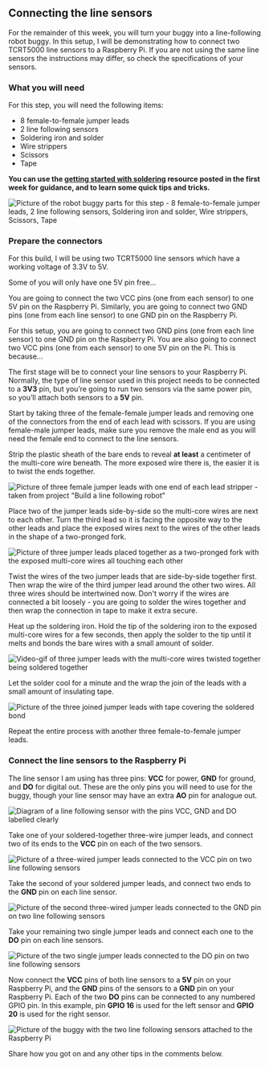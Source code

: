 [comment]: # (
Is this step open? Y/N
If so, short description of this step:
Related links:
Related files:
)

## Connecting the line sensors

For the remainder of this week, you will turn your buggy into a line-following robot buggy. In this setup, I will be demonstrating how to connect two TCRT5000 line sensors to a Raspberry Pi. If you are not using the same line sensors the instructions may differ, so check the specifications of your sensors.

### What you will need

For this step, you will need the following items:

+ 8 female-to-female jumper leads
+ 2 line following sensors
+ Soldering iron and solder
+ Wire strippers
+ Scissors
+ Tape

**You can use the [getting started with soldering](https://projects.raspberrypi.org/en/projects/getting-started-with-soldering) resource posted in the first week for guidance, and to learn some quick tips and tricks.**

![Picture of the robot buggy parts for this step - 8 female-to-female jumper leads, 2 line following sensors, Soldering iron and solder, Wire strippers, Scissors, Tape](images/3_5-parts-for-line-sensors)

### Prepare the connectors 

For this build, I will be using two TCRT5000 line sensors which have a working voltage of 3.3V to 5V.

Some of you will only have one 5V pin free...

You are going to connect the two VCC pins (one from each sensor) to one 5V pin on the Raspberry Pi. Similarly, you are going to connect two GND pins (one from each line sensor) to one GND pin on the Raspberry Pi.


For this setup, you are going to connect two GND pins (one from each line sensor) to one GND pin on the Raspberry Pi. You are also going to connect two VCC pins (one from each sensor) to one 5V pin on the Pi. This is because...

<!-- 
Explain that we are going to connect the two GND pins of the sensor to one GND pin on the Pi - just like some of you did with the battery pack and Pi wires that connected to one GND terminal on the motor controller board.
You will also connect both of the VCC pins to one 5V pin on the Pi which will power both sensors because... 
-->

The first stage will be to connect your line sensors to your Raspberry Pi. Normally, the type of line sensor used in this project needs to be connected to a **3V3** pin, but you’re going to run two sensors via the same power pin, so you’ll attach both sensors to a **5V** pin.

Start by taking three of the female-female jumper leads and removing one of the connectors from the end of each lead with scissors. If you are using female-male jumper leads, make sure you remove the male end as you will need the female end to connect to the line sensors.

Strip the plastic sheath of the bare ends to reveal **at least** a centimeter of the multi-core wire beneath. The more exposed wire there is, the easier it is to twist the ends together.

![Picture of three female jumper leads with one end of each lead stripper - taken from project "Build a line following robot"](https://projects-static.raspberrypi.org/projects/rpi-python-line-following/5231de01afcfc787873b5b674045505e9dad8f1c/en/images/stripped.jpg)

Place two of the jumper leads side-by-side so the multi-core wires are next to each other. Turn the third lead so it is facing the opposite way to the other leads and place the exposed wires next to the wires of the other leads in the shape of a two-pronged fork. 

![Picture of three jumper leads placed together as a two-pronged fork with the exposed multi-core wires all touching each other](images/3_5-jumper-leads-2-pronged-fork)

Twist the wires of the two jumper leads that are side-by-side together first. Then wrap the wire of the third jumper lead around the other two wires. All three wires should be intertwined now. Don't worry if the wires are connected a bit loosely - you are going to solder the wires together and then wrap the connection in tape to make it extra secure. 

Heat up the soldering iron. Hold the tip of the soldering iron to the exposed multi-core wires for a few seconds, then apply the solder to the tip until it melts and bonds the bare wires with a small amount of solder. 

![Video-gif of three jumper leads with the multi-core wires twisted together being soldered together](https://projects-static.raspberrypi.org/projects/rpi-python-line-following/5231de01afcfc787873b5b674045505e9dad8f1c/en/images/solder.gif)

Let the solder cool for a minute and the wrap the join of the leads with a small amount of insulating tape.

![Picture of the three joined jumper leads with tape covering the soldered bond](https://projects-static.raspberrypi.org/projects/rpi-python-line-following/5231de01afcfc787873b5b674045505e9dad8f1c/en/images/soldered.jpg)

Repeat the entire process with another three female-to-female jumper leads.

### Connect the line sensors to the Raspberry Pi

The line sensor I am using has three pins: **VCC** for power, **GND** for ground, and **DO** for digital out. These are the only pins you will need to use for the buggy, though your line sensor may have an extra **AO** pin for analogue out.

![Diagram of a line following sensor with the pins VCC, GND and DO labelled clearly](images/)

Take one of your soldered-together three-wire jumper leads, and connect two of its ends to the **VCC** pin on each of the two sensors.

![Picture of a three-wired jumper leads connected to the VCC pin on two line following sensors](https://projects-static.raspberrypi.org/projects/rpi-python-line-following/5231de01afcfc787873b5b674045505e9dad8f1c/en/images/power.jpg)

Take the second of your soldered jumper leads, and connect two ends to the **GND** pin on each line sensor.

![Picture of the second three-wired jumper leads connected to the GND pin on two line following sensors](https://projects-static.raspberrypi.org/projects/rpi-python-line-following/5231de01afcfc787873b5b674045505e9dad8f1c/en/images/ground.jpg)

Take your remaining two single jumper leads and connect each one to the **DO** pin on each line sensors.

![Picture of the two single jumper leads connected to the DO pin on two line following sensors](https://projects-static.raspberrypi.org/projects/rpi-python-line-following/5231de01afcfc787873b5b674045505e9dad8f1c/en/images/digital_out.jpg)

Now connect the **VCC** pins of both line sensors to a **5V** pin on your Raspberry Pi, and the **GND** pins of the sensors to a **GND** pin on your Raspberry Pi. Each of the two **DO** pins can be connected to any numbered GPIO pin. In this example, pin **GPIO 16** is used for the left sensor and **GPIO 20** is used for the right sensor.

![Picture of the buggy with the two line following sensors attached to the Raspberry Pi](images/3_5-buggy-two-sensors)

Share how you got on and any other tips in the comments below.
